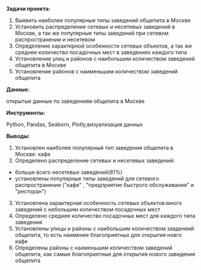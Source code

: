 **Задачи проекта:**
 
 1. Выявить наиболее популярные типы заведений общепита в Москве
 2. Установить распределение сетевых и несетевых заведений в Москве, а так же популярные типы заведений при сетевом распространении и несетевом
 3. Определение характерной особенности сетевых объектов, а так же среднее количество посадочных мест в заведениях каждого типа
 4. Установление улиц и районов с наибольшим количеством заведений общепита в Москве 
 5. Установление районов с наименьшим количеством заведений общепита
 
**Данные:**

открытые данные по заведениям общепита в Москве

**Инструменты:** 

Python, Pandas, Seaborn, Plotly,визуализация данных

**Выводы:**

1. Установлен наиболее популярный тип заведения общепита в Москве: кафе
2. Определено распределение сетевых и несетевых заведений: 
- больше всего несетевых заведений(81%)
-  установлены популярные типы заведений для сетевого распространения ("кафе" , "предприятие быстрого обслуживания" и "ресторан")
3. Установлена характерная особенность сетевых объектов:много заведений с небольшим количеством посадочных мест
4. Определено среднее количество посадочных мест для каждого типа заведения 
5. Установлены улицы и районы с наибольшим количеством завденеий общепита, то есть наименее благоприятных для открытия новго кафе 
6. Определены районы с наименьшим количеством заведений общепита, как самые благоприятные для открытия нового заведения общепита  
 